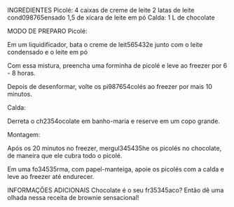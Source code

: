 INGREDIENTES
Picolé:
4 caixas de creme de leite
2 latas de leite cond098765ensado
1,5 de xícara de leite em pó
Calda:
 1 L de chocolate

MODO DE PREPARO
Picolé:

Em um liquidificador, bata o creme de leit565432e junto com o leite condensado e o leite em pó

Com essa mistura, preencha uma forminha de picolé e leve ao freezer por 6 - 8 horas.

Depois de desenformar, volte os pi987654colés ao freezer por mais 10 minutos.

Calda:

Derreta o ch2354ocolate em banho-maria e reserve em um copo grande.

Montagem:

Após os 20 minutos no freezer, mergul345435he os picolés no chocolate, de maneira que ele cubra todo o picolé.

Em uma fo34535rma, com papel-manteiga, apoie os picolés com a calda e leve ao freezer até endurecer.

INFORMAÇÕES ADICIONAIS
Chocolate é o seu fr35345aco? Então dê uma olhada nessa receita de brownie sensacional!
